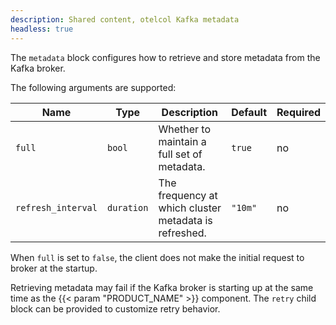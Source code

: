 ```yaml
---
description: Shared content, otelcol Kafka metadata
headless: true
---
```


The `metadata` block configures how to retrieve and store metadata from the Kafka broker.

The following arguments are supported:

| Name               | Type       | Description                                           | Default | Required |
| ------------------ | ---------- | ----------------------------------------------------- | ------- | -------- |
| `full`             | `bool`     | Whether to maintain a full set of metadata.           | `true`  | no       |
| `refresh_interval` | `duration` | The frequency at which cluster metadata is refreshed. | `"10m"` | no       |

When `full` is set to `false`, the client does not make the initial request to broker at the startup.

Retrieving metadata may fail if the Kafka broker is starting up at the same time as the {{< param "PRODUCT_NAME" >}} component.
The `retry` child block can be provided to customize retry behavior.